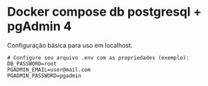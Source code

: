 # Docker compose db postgresql + pgAdmin 4

Configuração básica para uso em localhost.

```
# Configure seu arquivo .env com as propriedades (exemplo):
DB_PASSWORD=root
PGADMIN_EMAIL=user@mail.com
PGADMIN_PASSWORD=pgadmin
```
